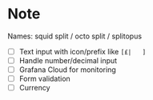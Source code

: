 # Note

Names: squid split / octo split / splitopus

- [ ] Text input with icon/prefix like `[£|   ]`
- [ ] Handle number/decimal input
- [ ] Grafana Cloud for monitoring
- [ ] Form validation
- [ ] Currency
